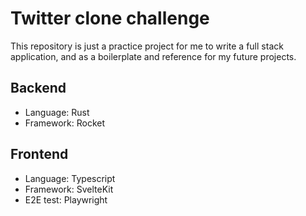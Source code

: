 # Twitter clone challenge

This repository is just a practice project for me to write a full stack application, and as a boilerplate and reference for my future projects.

## Backend

- Language: Rust
- Framework: Rocket

## Frontend

- Language: Typescript
- Framework: SvelteKit
- E2E test: Playwright

